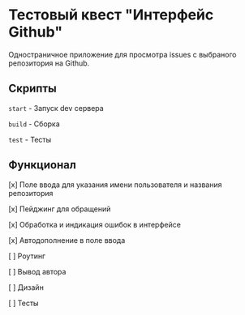 # Тестовый квест "Интерфейс Github"

Одностраничное приложение для просмотра issues с выбраного репозитория на Github.

## Скрипты

`start` - Запуск dev сервера

`build` - Сборка

`test` - Тесты

## Функционал

[x] Поле ввода для указания имени пользователя и названия репозитория

[x] Пейджинг для обращений

[x] Обработка и индикация ошибок в интерфейсе

[x] Автодополнение в поле ввода

[ ] Роутинг

[ ] Вывод автора

[ ] Дизайн

[ ] Тесты
